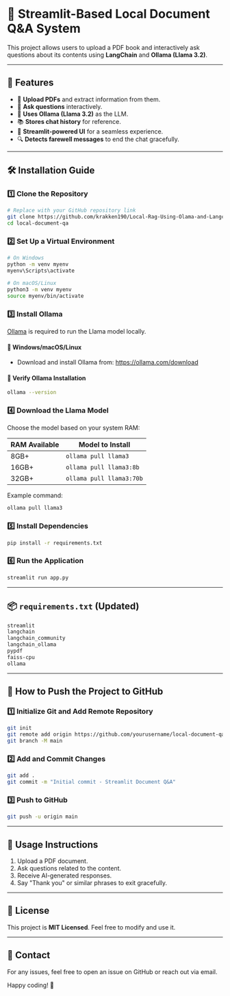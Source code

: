 # 📖 Streamlit-Based Local Document Q&A System

This project allows users to upload a PDF book and interactively ask questions about its contents using **LangChain** and **Ollama (Llama 3.2)**.

---

## 🚀 Features
- 📂 **Upload PDFs** and extract information from them.
- 💬 **Ask questions** interactively.
- 🤖 **Uses Ollama (Llama 3.2)** as the LLM.
- 📚 **Stores chat history** for reference.
- 🎨 **Streamlit-powered UI** for a seamless experience.
- 🔍 **Detects farewell messages** to end the chat gracefully.

---

## 🛠️ Installation Guide

### 1️⃣ Clone the Repository
```bash
# Replace with your GitHub repository link
git clone https://github.com/krakken190/Local-Rag-Using-Olama-and-Langchain.git
cd local-document-qa
```

### 2️⃣ Set Up a Virtual Environment
```bash
# On Windows
python -m venv myenv
myenv\Scripts\activate

# On macOS/Linux
python3 -m venv myenv
source myenv/bin/activate
```

### 3️⃣ Install Ollama
[Ollama](https://ollama.com/) is required to run the Llama model locally.

#### 🔹 Windows/macOS/Linux
- Download and install Ollama from: https://ollama.com/download

#### 🔹 Verify Ollama Installation
```bash
ollama --version
```

### 4️⃣ Download the Llama Model
Choose the model based on your system RAM:

| RAM Available | Model to Install |
|--------------|----------------|
| 8GB+        | `ollama pull llama3` |
| 16GB+       | `ollama pull llama3:8b` |
| 32GB+       | `ollama pull llama3:70b` |

Example command:
```bash
ollama pull llama3
```

### 5️⃣ Install Dependencies
```bash
pip install -r requirements.txt
```

### 6️⃣ Run the Application
```bash
streamlit run app.py
```

---

## 📦 `requirements.txt` (Updated)
```txt
streamlit
langchain
langchain_community
langchain_ollama
pypdf
faiss-cpu
ollama
```

---

## 📝 How to Push the Project to GitHub

### 1️⃣ Initialize Git and Add Remote Repository
```bash
git init
git remote add origin https://github.com/yourusername/local-document-qa.git
git branch -M main
```

### 2️⃣ Add and Commit Changes
```bash
git add .
git commit -m "Initial commit - Streamlit Document Q&A"
```

### 3️⃣ Push to GitHub
```bash
git push -u origin main
```

---

## 🎯 Usage Instructions
1. Upload a PDF document.
2. Ask questions related to the content.
3. Receive AI-generated responses.
4. Say "Thank you" or similar phrases to exit gracefully.

---

## 📜 License
This project is **MIT Licensed**. Feel free to modify and use it.

---

## 📧 Contact
For any issues, feel free to open an issue on GitHub or reach out via email.

Happy coding! 🚀

